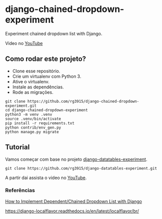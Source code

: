 # django-chained-dropdown-experiment

Experiment chained dropdown list with Django.

Video no [YouTube]()

## Como rodar este projeto?

* Clone esse repositório.
* Crie um virtualenv com Python 3.
* Ative o virtualenv.
* Instale as dependências.
* Rode as migrações.

```
git clone https://github.com/rg3915/django-chained-dropdown-experiment.git
cd django-chained-dropdown-experiment
python3 -m venv .venv
source .venv/bin/activate
pip install -r requirements.txt
python contrib/env_gen.py
python manage.py migrate
```

## Tutorial

Vamos começar com base no projeto [django-datatables-experiment](https://github.com/rg3915/django-datatables-experiment).

```
git clone https://github.com/rg3915/django-datatables-experiment.git
```

A partir dai assista o video no [YouTube]().


### Referências

[How to Implement Dependent/Chained Dropdown List with Django](https://simpleisbetterthancomplex.com/tutorial/2018/01/29/how-to-implement-dependent-or-chained-dropdown-list-with-django.html)

https://django-localflavor.readthedocs.io/en/latest/localflavor/br/
